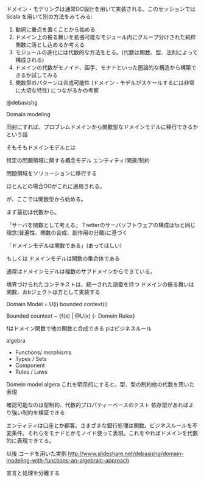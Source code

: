 ドメイン・モデリングは通常OO設計を用いて実装される。このセッションでは Scala を用いて別の方法をみてみる:
1. 動詞に重点を置くことから始める
2. ドメイン上の振る舞いを拡張可能なモジュール内にグループ分けされた純粋関数に落とし込めるか考える
3. モジュールの進化には代数的な方法をとる。(代数は関数、型、法則によって構成される)
4. ドメインの代数がモノイド、函手、モナドといった圏論的な構造から構築できるか試してみる
4. 関数型のパターンは合成可能性 (ドメイン・モデルがスケールするには非常に大切な特性) につながるかの考察

@debasishg

Domain modeling

同封にすれば、プロブレムドメインから関数型なドメインモデルに移行できるかという話

そもそもドメインモデルとは

特定の問題領域に関する概念モデル
エンティティ/関連/制約

問題領域をソリューションに移行する


ほとんどの場合OOがこれに適用される。

が、ここでは関数型から始める。

まず最初は代数から。

「サーバを関数として考える」
Tiwtterのサーバソフトウェアの構成はfpと同じ理念(普遍性、関数の合成、副作用の分離)に基づく

「ドメインモデルは関数である」(あってほしい)

もしくは ドメインモデルは関数の集合体である

通常はドメインモデルは福数のサブドメインからできている。

境界づけられたコンテキストは、統一された語彙を持つ
ドメインの振る舞いは関数、おbジェクトは方として実装する

Domain Model = U(i) bounded context(i)

Bounded countext ~ {f(x) | @U(x) (- Domein Rules}

fはドメイン関数で他の関数と合成できる
pはビジネスルール

algebra
- Functions/ morphisms
- Types / Sets
- Component
- Rules / Laws

Domein model algera
これを明示的にすると、型、型の制約他の代数を用いた表現

確認可能なのは型制約、代数的プロパティーベースのテスト
依存型があればより強い制約を検証できる

エンティティは口座とか顧客。さまざまな銀行処理は関数。ビジネスルールを不変条件。それらをモナドとかモノイド使って表現。これをやればドメインを代数的に表現できてる。

以後 コードを用いた実例
http://www.slideshare.net/debasishg/domain-modeling-with-functions-an-algebraic-approach

宣言と処理を分離する

